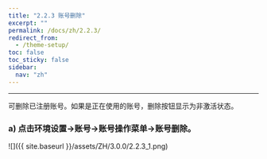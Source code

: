 ```yaml
---
title: "2.2.3 账号删除"
excerpt: ""
permalink: /docs/zh/2.2.3/
redirect_from:
  - /theme-setup/
toc: false
toc_sticky: false
sidebar:
  nav: "zh"
---
```


---
可删除已注册账号。如果是正在使用的账号，删除按钮显示为非激活状态。

### a\) 点击环境设置→账号→账号操作菜单→账号删除。
![]({{ site.baseurl }}/assets/ZH/3.0.0/2.2.3_1.png)
